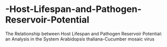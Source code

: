 -Host-Lifespan-and-Pathogen-Reservoir-Potential
===============================================

The Relationship between Host Lifespan and Pathogen Reservoir Potential: an Analysis in the System Arabidopsis thaliana-Cucumber mosaic virus
